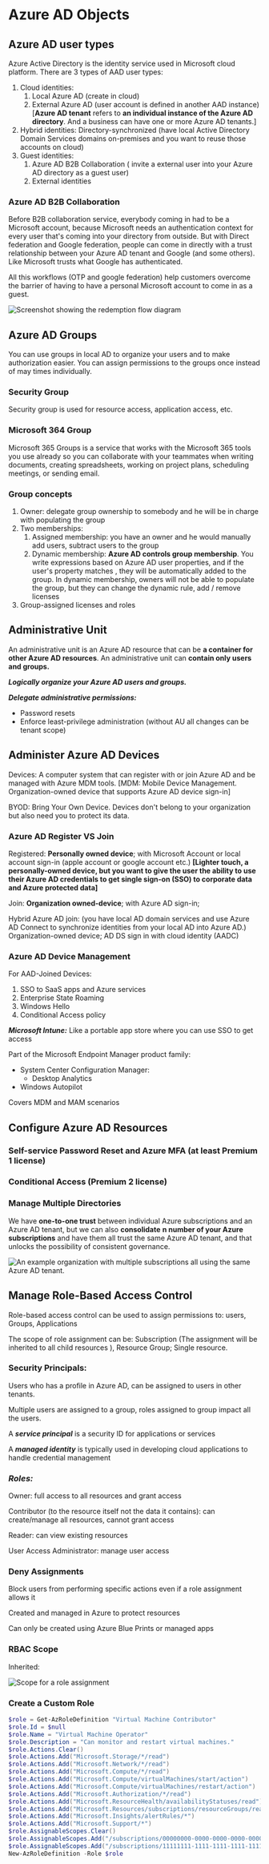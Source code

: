 # Azure AD Objects

## Azure AD user types

Azure Active Directory is the identity service used in Microsoft cloud platform. There are 3 types of AAD user types:

1. Cloud identities:
   1. Local Azure AD (create in cloud)
   2. External Azure AD (user account is defined in another AAD instance) [**Azure AD tenant** refers to **an individual instance of the Azure AD directory**. And a business can have one or more Azure AD tenants.]
2. Hybrid identities: Directory-synchronized (have local Active Directory Domain Services domains on-premises and you want to reuse those accounts on cloud)
3. Guest identities:
   1. Azure AD B2B Collaboration ( invite a external user into your Azure AD directory as a guest user)
   2. External identities

### Azure AD B2B Collaboration

Before B2B collaboration service, everybody coming in had to be a Microsoft account, because Microsoft needs an authentication context for every user that's coming into your directory from outside. But with Direct federation and Google federation, people can come in directly with a trust relationship between your Azure AD tenant and Google (and some others). Like Microsoft trusts what Google has authenticated.

All this workflows (OTP and google federation) help customers overcome the barrier of having to have a personal Microsoft account to come in as a guest.

![Screenshot showing the redemption flow diagram](https://docs.microsoft.com/en-us/azure/active-directory/external-identities/media/redemption-experience/invitation-redemption-flow.png)

## Azure AD Groups

You can use groups in local AD to organize your users and to make authorization easier. You can assign permissions to the groups once instead of may times individually.

### Security Group

Security group is used for resource access, application access, etc.

### Microsoft 364 Group

Microsoft 365 Groups is a service that works with the Microsoft 365 tools you use already so you can collaborate with your teammates when writing documents, creating spreadsheets, working on project plans, scheduling meetings, or sending email.

### Group concepts

1. Owner: delegate group ownership to somebody and he will be in charge with populating the group
2. Two memberships:
   1. Assigned membership: you have an owner and he would manually add users, subtract users to the group
   2. Dynamic membership: **Azure AD controls group membership**. You write expressions based on Azure  AD user properties, and if the user's property matches , they will be automatically added to the group. In dynamic membership, owners will not be able to populate the group, but they can change the dynamic rule, add / remove licenses
3. Group-assigned licenses and roles

## Administrative Unit

An administrative unit is an Azure AD resource that can be **a container for other Azure AD resources**. An administrative unit can **contain only users and groups.**

***Logically organize your Azure AD users and groups.***

***Delegate administrative permissions:***

- Password resets
- Enforce least-privilege administration (without AU all changes can be tenant scope)

## Administer Azure AD Devices

Devices: A computer system that can register with or join Azure AD and be managed with Azure MDM tools. [MDM: Mobile Device Management. Organization-owned device that supports Azure AD device sign-in]

BYOD: Bring Your Own Device. Devices don't belong to your organization but also need you to protect its data.

### Azure AD Register VS Join

Registered: **Personally owned device**; with Microsoft Account  or local account sign-in (apple account or google account etc.) **[Lighter touch, a personally-owned device, but you want to give the user the ability to use their Azure AD credentials to get single sign-on (SSO) to corporate data and Azure protected data]**

Join: **Organization owned-device**; with Azure AD sign-in;

Hybrid Azure AD join: (you have local AD domain services and use Azure AD Connect to synchronize identities from your local AD into Azure AD.) Organization-owned device;  AD DS sign in with cloud identity (AADC)

### Azure AD Device Management

For AAD-Joined Devices:

1. SSO to SaaS apps and Azure services
2. Enterprise State Roaming
3. Windows Hello
4. Conditional Access policy

***Microsoft Intune:***  Like a portable app store where you can use SSO to get access

Part of the Microsoft Endpoint Manager product family:

- System Center Configuration Manager:
  - Desktop Analytics
- Windows Autopilot

Covers MDM and MAM scenarios

## Configure Azure AD Resources

### Self-service Password Reset and Azure MFA  (at least Premium 1 license)

### Conditional Access (Premium 2 license)

### Manage Multiple Directories

We have **one-to-one trust** between individual Azure subscriptions and an Azure AD tenant, but we can also **consolidate** **n number of your Azure subscriptions** and have them all trust the same Azure AD tenant, and that unlocks the possibility of consistent governance.

![An example organization with multiple subscriptions all using the same Azure AD tenant.](https://docs.microsoft.com/en-us/microsoft-365/media/subscriptions/subscriptions-fig3.png?view=o365-worldwide)

## Manage Role-Based Access Control

Role-based access control can be used to assign permissions to: users, Groups, Applications

The scope of role assignment can be: Subscription (The assignment will be inherited to all child resources ), Resource Group; Single resource.

### **Security Principals:**

Users who has a profile in Azure AD, can be assigned to users in other tenants.

Multiple users are assigned to a group, roles assigned to group impact all the users.

A ***service principal*** is a security ID for applications or services

A ***managed identity*** is typically used in developing cloud applications to handle credential management

### ***Roles:***

Owner: full access to all resources and grant access

Contributor (to the resource itself not the data it contains): can create/manage all resources, cannot grant access

Reader: can view existing resources

User Access Administrator: manage user access

### Deny Assignments

Block users from performing specific actions even if a role assignment allows it

Created and managed in Azure to protect resources

Can only be created using Azure Blue Prints or managed apps

### RBAC Scope

Inherited:

![Scope for a role assignment](https://docs.microsoft.com/en-us/azure/role-based-access-control/media/scope-overview/rbac-scope-no-label.png)

### Create a Custom Role

```powershell
$role = Get-AzRoleDefinition "Virtual Machine Contributor"
$role.Id = $null
$role.Name = "Virtual Machine Operator"
$role.Description = "Can monitor and restart virtual machines."
$role.Actions.Clear()
$role.Actions.Add("Microsoft.Storage/*/read")
$role.Actions.Add("Microsoft.Network/*/read")
$role.Actions.Add("Microsoft.Compute/*/read")
$role.Actions.Add("Microsoft.Compute/virtualMachines/start/action")
$role.Actions.Add("Microsoft.Compute/virtualMachines/restart/action")
$role.Actions.Add("Microsoft.Authorization/*/read")
$role.Actions.Add("Microsoft.ResourceHealth/availabilityStatuses/read")
$role.Actions.Add("Microsoft.Resources/subscriptions/resourceGroups/read")
$role.Actions.Add("Microsoft.Insights/alertRules/*")
$role.Actions.Add("Microsoft.Support/*")
$role.AssignableScopes.Clear()
$role.AssignableScopes.Add("/subscriptions/00000000-0000-0000-0000-000000000000")
$role.AssignableScopes.Add("/subscriptions/11111111-1111-1111-1111-111111111111")
New-AzRoleDefinition -Role $role
```

